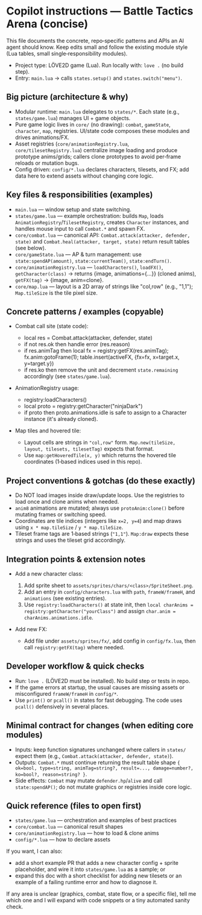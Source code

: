 <!-- .github/copilot-instructions.md
Purpose: Focused, repository‑specific guidance so AI coding agents can be immediately productive
in editing and extending this LÖVE2D + Lua game (Battle Tactics Arena).
-->

# Copilot instructions — Battle Tactics Arena (concise)

This file documents the concrete, repo‑specific patterns and APIs an AI agent should know.
Keep edits small and follow the existing module style (Lua tables, small single‑responsibility modules).

- Project type: LÖVE2D game (Lua). Run locally with: `love .` (no build step).
- Entry: `main.lua` → calls `states.setup()` and `states.switch("menu")`.

## Big picture (architecture & why)
- Modular runtime: `main.lua` delegates to `states/*`. Each state (e.g., `states/game.lua`) manages UI + game objects.
- Pure game logic lives in `core/` (no drawing): `combat`, `gameState`, `character`, `map`, registries. UI/state code composes these modules and drives animations/FX.
- Asset registries (`core/animationRegistry.lua`, `core/tilesetRegistry.lua`) centralize image loading and produce prototype anims/grids; callers clone prototypes to avoid per‑frame reloads or mutation bugs.
- Config driven: `config/*.lua` declares characters, tilesets, and FX; add data here to extend assets without changing core logic.

## Key files & responsibilities (examples)
- `main.lua` — window setup and state switching.
- `states/game.lua` — example orchestration: builds `Map`, loads `AnimationRegistry`/`TilesetRegistry`, creates `Character` instances, and handles mouse input to call `Combat.*` and spawn FX.
- `core/combat.lua` — canonical API: `Combat.attack(attacker, defender, state)` and `Combat.heal(attacker, target, state)` return result tables (see below).
- `core/gameState.lua` — AP & turn management: use `state:spendAP(amount)`, `state:currentTeam()`, `state:endTurn()`.
- `core/animationRegistry.lua` — `loadCharacters()`, `loadFX()`, `getCharacter(class)` → returns {image, animations={...}} (cloned anims), `getFX(tag)` → {image, anim=clone}.
- `core/map.lua` — layout is a 2D array of strings like "col,row" (e.g., "1,1"); `Map.tileSize` is the tile pixel size.

## Concrete patterns / examples (copyable)
- Combat call site (state code):
  - local res = Combat.attack(attacker, defender, state)
  - if not res.ok then handle error (res.reason)
  - if res.animTag then local fx = registry:getFX(res.animTag); fx.anim:gotoFrame(1); table.insert(activeFX, {fx=fx, x=target.x, y=target.y})
  - if res.ko then remove the unit and decrement `state.remaining` accordingly (see `states/game.lua`).

- AnimationRegistry usage:
  - registry:loadCharacters()
  - local proto = registry:getCharacter("ninjaDark")
  - if proto then proto.animations.idle is safe to assign to a Character instance (it's already cloned).

- Map tiles and hovered tile:
  - Layout cells are strings in `"col,row"` form. `Map.new(tileSize, layout, tilesets, tilesetTag)` expects that format.
  - Use `map:getHoveredTile(x, y)` which returns the hovered tile coordinates (1‑based indices used in this repo).

## Project conventions & gotchas (do these exactly)
- Do NOT load images inside draw/update loops. Use the registries to load once and clone anims when needed.
- `anim8` animations are mutated; always use `protoAnim:clone()` before mutating frames or switching speed.
- Coordinates are tile indices (integers like `x=2, y=4`) and map draws using `x * map.tileSize` / `y * map.tileSize`.
- Tileset frame tags are 1‑based strings (`"1,1"`). `Map:draw` expects these strings and uses the tileset grid accordingly.

## Integration points & extension notes
- Add a new character class:
  1. Add sprite sheet to `assets/sprites/chars/<class>/SpriteSheet.png`.
  2. Add an entry in `config/characters.lua` with `path`, `frameW/frameH`, and `animations` (see existing entries).
  3. Use `registry:loadCharacters()` at state init, then `local charAnims = registry:getCharacter("yourClass")` and assign `char.anim = charAnims.animations.idle`.

- Add new FX:
  - Add file under `assets/sprites/fx/`, add config in `config/fx.lua`, then call `registry:getFX(tag)` where needed.

## Developer workflow & quick checks
- Run: `love .` (LÖVE2D must be installed). No build step or tests in repo.
- If the game errors at startup, the usual causes are missing assets or misconfigured `frameW/frameH` in `config/*`.
- Use `print()` or `pcall()` in states for fast debugging. The code uses `pcall()` defensively in several places.

## Minimal contract for changes (when editing core modules)
- Inputs: keep function signatures unchanged where callers in `states/` expect them (e.g., `Combat.attack(attacker, defender, state)`).
- Outputs: `Combat.*` must continue returning the result table shape `{ ok=bool, type=string, animTag=string?, result=..., damage=number?, ko=bool?, reason=string? }`.
- Side effects: `Combat` may mutate `defender.hp`/`alive` and call `state:spendAP()`; do not mutate graphics or registries inside core logic.

## Quick reference (files to open first)
- `states/game.lua` — orchestration and examples of best practices
- `core/combat.lua` — canonical result shapes
- `core/animationRegistry.lua` — how to load & clone anims
- `config/*.lua` — how to declare assets

If you want, I can also:
- add a short example PR that adds a new character config + sprite placeholder, and wire it into `states/game.lua` as a sample; or
- expand this doc with a short checklist for adding new tilesets or an example of a failing runtime error and how to diagnose it.

If any area is unclear (graphics, combat, state flow, or a specific file), tell me which one and I will expand with code snippets or a tiny automated sanity check.
